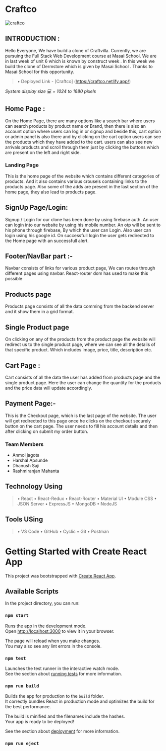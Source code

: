 # Craftco
![craftco](https://user-images.githubusercontent.com/107473816/214042266-781ed542-2b22-4a19-8585-55f471bc2173.jpg)

## INTRODUCTION :

Hello Everyone, We have build a clone of Craftvilla. Currently, we are pursuing the Full Stack Web Development course at Masai School. We are in last week of unit 6 which is known by construct week . In this week we build the clone of Dermstore which is given by Masai School . Thanks to Masai School for this opportunity.
<br>



> • Deployed Link - [Craftco] (https://craftco.netlify.app/)


*System display size 💻 = 1024 to 1680 pixels*
<br>



## Home Page :

On the Home Page, there are many options like a search bar where users can search products by product name or Brand, then there is also an account option where users can log in or signup and beside this, cart option or admin panel is also there and by clicking on the cart option users can see the products which they have added to the cart.
users can also see new arrivals products and scroll through them just by clicking the buttons which are present on the left and right side.

### Landing Page

This is the home page of the website which contains different categories of products. And it also contains various crousels containing links to the products page.
Also some of the adds are present in the last section of the home page, they also lead to products page.

## SignUp Page/Login:

Signup / Login for our clone has been done by using firebase auth. An user can login into our website by using his mobile number. An otp will be sent to his phone through firebase, By which the user can Login. Also user can login using his google id. On successfull login the user gets redirected to the Home page with an successfull alert.

## Footer/NavBar part :-

Navbar consists of links for various product page, We can routes through different pages using navbar. React-router dom has used to make this possible

## Products page

Products page consists of all the data comming from the backend server and it show them in a grid format.

## Single Product page

On clicking on any of the products from the product page the website will redirect us to the single product page, where we can see all the details of that specific product. Which includes image, price, title, description etc.


## Cart Page :

Cart consists of all the data the user has added from products page and the single product page. Here the user can change the quantity for the products and the price data will update accordingly.

## Payment Page:-

This is the Checkout page, which is the last page of the website. The user will get redirected to this page once he clicks on the checkout securely button on the cart page. The user needs to fill his account details and then after clicking on submit my order button.


### Team Members
* Anmol jagota
* Harshal Apsunde
* Dhanush Saji
* Rashmiranjan Mahanta




## Technology Using
> • React
> • React-Redux
> • React-Router
> • Material UI
> • Module CSS
> • JSON Server
> • ExpressJS
> • MongoDB
> • NodeJS

## Tools USing
> • VS Code
> • GitHub
> • Cyclic
> • Git
> • Postman


# Getting Started with Create React App

This project was bootstrapped with [Create React App](https://github.com/facebook/create-react-app).

## Available Scripts

In the project directory, you can run:

### `npm start`

Runs the app in the development mode.\
Open [http://localhost:3000](http://localhost:3000) to view it in your browser.

The page will reload when you make changes.\
You may also see any lint errors in the console.

### `npm test`

Launches the test runner in the interactive watch mode.\
See the section about [running tests](https://facebook.github.io/create-react-app/docs/running-tests) for more information.

### `npm run build`

Builds the app for production to the `build` folder.\
It correctly bundles React in production mode and optimizes the build for the best performance.

The build is minified and the filenames include the hashes.\
Your app is ready to be deployed!

See the section about [deployment](https://facebook.github.io/create-react-app/docs/deployment) for more information.

### `npm run eject`


